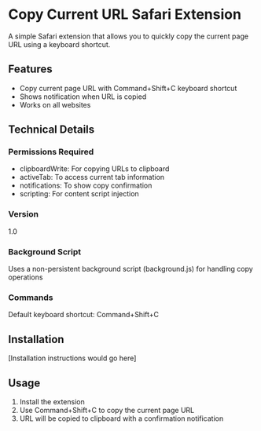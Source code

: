 # Copy Current URL Safari Extension

A simple Safari extension that allows you to quickly copy the current page URL using a keyboard shortcut.

## Features

- Copy current page URL with Command+Shift+C keyboard shortcut
- Shows notification when URL is copied
- Works on all websites

## Technical Details

### Permissions Required
- clipboardWrite: For copying URLs to clipboard
- activeTab: To access current tab information
- notifications: To show copy confirmation
- scripting: For content script injection

### Version
1.0

### Background Script
Uses a non-persistent background script (background.js) for handling copy operations

### Commands
Default keyboard shortcut: Command+Shift+C

## Installation
[Installation instructions would go here]

## Usage
1. Install the extension
2. Use Command+Shift+C to copy the current page URL
3. URL will be copied to clipboard with a confirmation notification
